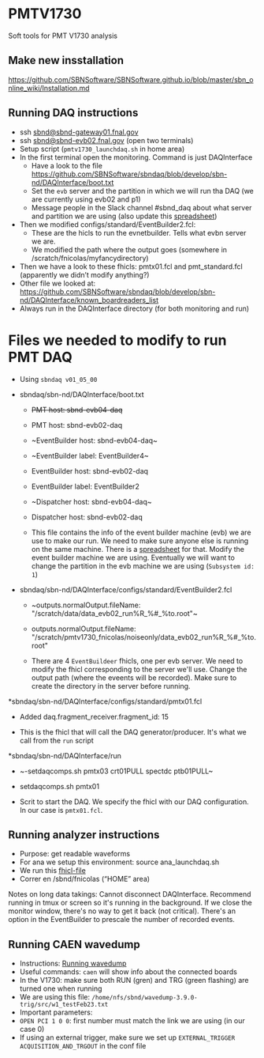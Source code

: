 # PMTV1730
Soft tools for PMT V1730 analysis

## Make new insstallation
https://github.com/SBNSoftware/SBNSoftware.github.io/blob/master/sbn_online_wiki/Installation.md

## Running DAQ instructions
* ssh sbnd@sbnd-gateway01.fnal.gov
* ssh sbnd@sbnd-evb02.fnal.gov (open two terminals)
* Setup script (`pmtv1730_launchdaq.sh` in home area)
* In the first terminal open the monitoring. Command is just DAQInterface 
  * Have a look to the file https://github.com/SBNSoftware/sbndaq/blob/develop/sbn-nd/DAQInterface/boot.txt
  * Set the `evb` server and the partition in which we will run tha DAQ (we are currently using evb02 and p1)
  * Message people in the Slack channel #sbnd_daq about what server and partition we are using (also update this [spreadsheet](https://docs.google.com/spreadsheets/d/1xJb7Dge_ktMcXOaUkF0sAGDepLXewSUJwcNiCsHDAOA/edit#gid=0))
* Then we modified configs/standard/EventBuilder2.fcl:
   * These are the hicls to run the evnetbuilder. Tells what evbn server we are. 
   * We modified the path where the output goes (somewhere in /scratch/fnicolas/myfancydirectory)
* Then we have a look to these fhicls: pmtx01.fcl and  pmt_standard.fcl  (apparently we didn’t modify anything?)
* Other file we looked at: https://github.com/SBNSoftware/sbndaq/blob/develop/sbn-nd/DAQInterface/known_boardreaders_list
* Always run in the DAQInterface directory (for both monitoring and run)

# Files we needed to modify to run PMT DAQ
* Using `sbndaq v01_05_00`
* sbndaq/sbn-nd/DAQInterface/boot.txt
  * ~~PMT host: sbnd-evb04-daq~~
  * PMT host: sbnd-evb02-daq
  * ~EventBuilder host: sbnd-evb04-daq~
  * ~EventBuilder label: EventBuilder4~
  * EventBuilder host: sbnd-evb02-daq
  * EventBuilder label: EventBuilder2
  * ~Dispatcher host: sbnd-evb04-daq~
  * Dispatcher host: sbnd-evb02-daq
  
  * This file contains the info of the event builder machine (evb) we are use to make our run. We need to make sure anyone else is running on the same machine. There is a [spreadsheet](https://docs.google.com/spreadsheets/d/1xJb7Dge_ktMcXOaUkF0sAGDepLXewSUJwcNiCsHDAOA/edit#gid=0) for that. Modify the event builder machine we are using. Eventually we will want to change the partition in the evb machine we are using (`Subsystem id: 1`)

* sbndaq/sbn-nd/DAQInterface/configs/standard/EventBuilder2.fcl
  * ~outputs.normalOutput.fileName: "/scratch/data/data_evb02_run%R_%#_%to.root"~
  * outputs.normalOutput.fileName: "/scratch/pmtv1730_fnicolas/noiseonly/data_evb02_run%R_%#_%to.root"
  
  * There are 4 `EventBuildeer` fhicls, one per evb server. We need to modify the fhicl corresponding to the server we'll use. Change the output path (where the eveents will be recorded). Make sure to create the directory in the server before running.
  
  

*sbndaq/sbn-nd/DAQInterface/configs/standard/pmtx01.fcl
  * Added daq.fragment_receiver.fragment_id: 15
  
  * This is the fhicl that will call the DAQ generator/producer. It's what we call from the `run` script

*sbndaq/sbn-nd/DAQInterface/run
  * ~-setdaqcomps.sh pmtx03 crt01PULL spectdc ptb01PULL~
  * setdaqcomps.sh pmtx01
  
  * Scrit to start the DAQ. We specify the fhicl with our DAQ configuration. In our case is `pmtx01.fcl`.

## Running analyzer instructions

* Purpose: get readable waveforms
* For ana we setup this environment: source ana_launchdaq.sh
* We run this [fhicl-file](https://github.com/SBNSoftware/sbndaq-artdaq/blob/develop/sbndaq-artdaq/ArtModules/Common/dump_CAENV1730.fcl)
* Correr en /sbnd/fnicolas (“HOME” area)

Notes on long data takings:
Cannot disconnect DAQInterface. Recommend running in tmux or screen so it's running in the background. If we close the monitor window, there's no way to get it back (not critical).
 There's an option in the EventBuilder to prescale the number of recorded events.


## Running CAEN wavedump

- Instructions: [Running wavedump](https://github.com/SBNSoftware/SBNSoftware.github.io/blob/master/running_wvdump.md)
- Useful commands: `caen` will show info about the connected boards
- In the V1730: make sure both RUN (gren) and TRG (green flashing) are turned one when running
- We are using this file: `/home/nfs/sbnd/wavedump-3.9.0-trig/src/w1_testFeb23.txt`
- Important parameters:
 - `OPEN PCI 1 0 0`: first number must match the link we are using (in our case 0)
 - If using an external trigger, make sure we set up `EXTERNAL_TRIGGER  ACQUISITION_AND_TRGOUT` in the conf file



